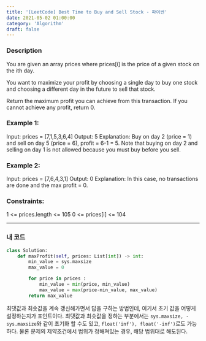 ```yaml
---
title: '[LeetCode] Best Time to Buy and Sell Stock - 파이썬'
date: 2021-05-02 01:00:00
category: 'Algorithm'
draft: false
---
```


### Description

You are given an array prices where prices[i] is the price of a given stock on the ith day.

You want to maximize your profit by choosing a single day to buy one stock and choosing a different day in the future to sell that stock.

Return the maximum profit you can achieve from this transaction. If you cannot achieve any profit, return 0.

### Example 1:

Input: prices = [7,1,5,3,6,4]
Output: 5
Explanation: Buy on day 2 (price = 1) and sell on day 5 (price = 6), profit = 6-1 = 5.
Note that buying on day 2 and selling on day 1 is not allowed because you must buy before you sell.

### Example 2:

Input: prices = [7,6,4,3,1]
Output: 0
Explanation: In this case, no transactions are done and the max profit = 0.

### Constraints:

1 <= prices.length <= 105
0 <= prices[i] <= 104

---

### 내 코드

```python
class Solution:
    def maxProfit(self, prices: List[int]) -> int:
        min_value = sys.maxsize
        max_value = 0

        for price in prices :
            min_value = min(price, min_value)
            max_value = max(price-min_value, max_value)
        return max_value
```

최댓값과 최솟값을 계속 갱신해가면서 답을 구하는 방법인데, 여기서 초기 값을 어떻게 설정하는지가 포인트이다. 최댓값과 최솟값을 정하는 부분에서는 `sys.maxsize, -sys.maxsize`와 같이 초기화 할 수도 있고, `float('inf'), float('-inf')`로도 가능하다. 물론 문제의 제약조건에서 범위가 정해져있는 경우, 해당 범위대로 해도된다.
